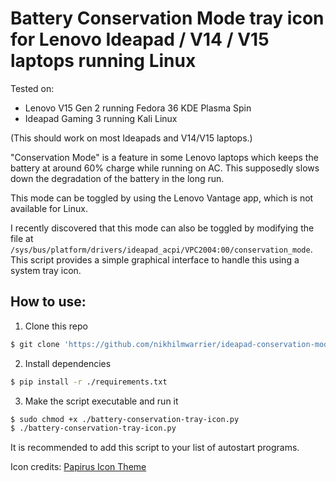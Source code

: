 # Battery Conservation Mode tray icon for Lenovo Ideapad / V14 / V15 laptops running Linux

Tested on:
- Lenovo V15 Gen 2 running Fedora 36 KDE Plasma Spin
- Ideapad Gaming 3 running Kali Linux  
  
(This should work on most Ideapads and V14/V15 laptops.)
  
"Conservation Mode" is a feature in some Lenovo laptops which keeps the battery
at around 60% charge while running on AC. This supposedly slows down the
degradation of the battery in the long run.
  
This mode can be toggled by using the Lenovo Vantage app, which is not available
for Linux. 
  
I recently discovered that this mode can also be toggled by modifying the file
at `/sys/bus/platform/drivers/ideapad_acpi/VPC2004:00/conservation_mode`. This
script provides a simple graphical interface to handle this using a system tray
icon. 

## How to use:

1. Clone this repo    
```bash  
$ git clone 'https://github.com/nikhilmwarrier/ideapad-conservation-mode-linux-tray-icon' conservation-mode-tray-icon && cd conservation-mode-tray-icon
```  

2. Install dependencies   
```bash  
$ pip install -r ./requirements.txt
```
  
3. Make the script executable and run it  
```bash  
$ sudo chmod +x ./battery-conservation-tray-icon.py
$ ./battery-conservation-tray-icon.py
```  
  
It is recommended to add this script to your list of autostart programs.

Icon credits: [Papirus Icon Theme](https://github.com/PapirusDevelopmentTeam/papirus-icon-theme/)
